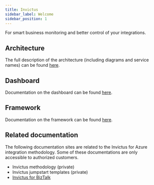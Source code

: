 ```yaml
---
title: Invictus
sidebar_label: Welcome
sidebar_position: 1
---
```


For smart business monitoring and better control of your integrations.

## Architecture

The full description of the architecture (including diagrams and service names) can be found [here](architecture-diagram.md "here").

## Dashboard

Documentation on the dashboard can be found [here](./dashboard/index.md).

## Framework

Documentation on the framework can be found [here](./framework/index.md).

## Related documentation

The following documentation sites are related to the Invictus for Azure integration methodology.
Some of these documentations are only accessible to authorized customers.

- Invictus methodology (private)
- Invictus jumpstart templates (private)
- [Invictus for BizTalk](http://docs.invictus-integration.com/invictus-for-biztalk)
